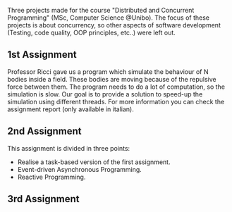 Three projects made for the course "Distributed and Concurrent Programming" (MSc, Computer Science @Unibo).
The focus of these projects is about concurrency, so other aspects of software development (Testing, code quality, OOP principles, etc..) were left out.

## 1st Assignment ##
Professor Ricci gave us a program which simulate the behaviour of N bodies inside a field. 
These bodies are moving because of the repulsive force between them.
The program needs to do a lot of computation, so the simulation is slow.
Our goal is to provide a solution to speed-up the simulation using different threads.
For more information you can check the assignment report (only available in italian).


## 2nd Assignment ##
This assignment is divided in three points:
- Realise a task-based version of the first assignment.
- Event-driven Asynchronous Programming.
- Reactive Programming.

## 3rd Assignment ##

